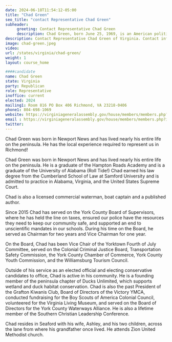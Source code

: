 ```yaml
---
date: 2024-06-18T11:54:12-05:00
title: "Chad Green"
seo_title: "contact Representative Chad Green"
subheader:
     greeting: Contact Representative Chad Green
     description: Chad Green, born June 25, 1969, is an American politician (Republican Party) who is a member of the Virginia House of Delegates, representing District 69. He assumed office on January 10, 2024.
description: Contact Representative Chad Green of Virginia. Contact information for Chad Green includes email address, phone number, and mailing address.
image: chad-green.jpeg
video:
url: /states/virginia/chad-green/
weight: 1
layout: course_home

####candidate
name: Chad Green
state: Virginia
party: Republican
role: Representative
inoffice: current
elected: 2024
mailing1: Room 816 PO Box 406 Richmond, VA 23218-0406
phone1: 804-698-1069
website: https://virginiageneralassembly.gov/house/members/members.php?id=H0363/
email : https://virginiageneralassembly.gov/house/members/members.php?id=H0363/
twitter: 
---
```

Chad Green was born in Newport News and has lived nearly his entire life on the peninsula. He has the local experience required to represent us in Richmond!

Chad Green was born in Newport News and has lived nearly his entire life on the peninsula. He is a graduate of the Hampton Roads Academy and is a graduate of the University of Alabama (Roll Tide!) Chad earned his law degree from the Cumberland School of Law at Samford University and is admitted to practice in Alabama, Virginia, and the United States Supreme Court.

Chad is also a licensed commercial waterman, boat captain and a published author.

Since 2015 Chad has served on the York County Board of Supervisors, where he has held the line on taxes, ensured our police have the resources they need to keep our community safe, and supported an end to unscientific mandates in our schools. During his time on the Board, he served as Chairman for two years and Vice Chairman for one year.

On the Board, Chad has been Vice Chair of the Yorktown Fourth of July Committee, served on the Colonial Criminal Justice Board, Transportation Safety Commission, the York County Chamber of Commerce, York County Youth Commission, and the Williamsburg Tourism Council.

Outside of his service as an elected official and electing conservative candidates to office, Chad is active in his community. He is a founding member of the peninsula chapter of Ducks Unlimited, which supports wetland and duck habitat conservation. Chad is also the past President of the Grafton Kiwanis Club, Board of Directors of the Victory YMCA, conducted fundraising for the Boy Scouts of America Colonial Council, volunteered for the Virginia Living Museum, and served on the Board of Directors for the York County Waterways Alliance. He is also a lifetime member of the Southern Christian Leadership Conference.

Chad resides in Seaford with his wife, Ashley, and his two children, across the lane from where his grandfather once lived. He attends Zion United Methodist church.


